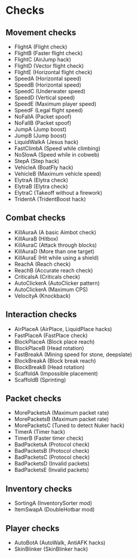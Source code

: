 # Checks

## Movement checks
* FlightA (Flight check)
* FlightB (Faster flight check)
* FlightC (AirJump hack)
* FlightD (Vector flight check)
* FlightE (Horizontal flight check)
* SpeedA (Horizontal speed)
* SpeedB (Horizontal speed)
* SpeedC (Underwater speed)
* SpeedD (Vertical speed)
* SpeedE (Maximum player speed)
* SpeedF (Legal flight speed)
* NoFallA (Packet spoof)
* NoFallB (Packet spoof)
* JumpA (Jump boost)
* JumpB (Jump boost)
* LiquidWalkA (Jesus hack)
* FastClimbA (Speed while climbing)
* NoSlowA (Speed while in cobweb)
* StepA (Step hack)
* VehicleA (BoatFly hack)
* VehicleB (Maximum vehicle speed)
* ElytraA (Elytra check)
* ElytraB (Elytra check)
* ElytraC (Takeoff without a firework)
* TridentA (TridentBoost hack)

## Combat checks
* KillAuraA (A basic Aimbot check)
* KillAuraB (Hitbox)
* KillAuraC (Attack through blocks)
* KillAuraD (More than one target)
* KillAuraE (Hit while using a shield)
* ReachA (Reach check)
* ReachB (Accurate reach check)
* CriticalsA (Criticals check)
* AutoClickerA (AutoClicker pattern)
* AutoClickerA (Maximum CPS)
* VelocityA (Knockback)

## Interaction checks
* AirPlaceA (AirPlace, LiquidPlace hacks)
* FastPlaceA (FastPlace check)
* BlockPlaceA (Block place reach)
* BlockPlaceB (Head rotation)
* FastBreakA (Mining speed for stone, deepslate)
* BlockBreakA (Block break reach)
* BlockBreakB (Head rotation)
* ScaffoldA (Impossible placement)
* ScaffoldB (Sprinting)

## Packet checks
* MorePacketsA (Maximum packet rate)
* MorePacketsB (Maximum packet rate)
* MorePacketsC (Tuned to detect Nuker hack)
* TimerA (Timer hack)
* TimerB (Faster timer check)
* BadPacketsA (Protocol check)
* BadPacketsB (Protocol check)
* BadPacketsC (Protocol check)
* BadPacketsD (Invalid packets)
* BadPacketsE (Invalid packets)

## Inventory checks
* SortingA (InventorySorter mod)
* ItemSwapA (DoubleHotbar mod)

## Player checks
* AutoBotA (AutoWalk, AntiAFK hacks)
* SkinBlinker (SkinBlinker hack)
